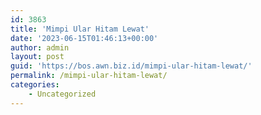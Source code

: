 ```yaml
---
id: 3863
title: 'Mimpi Ular Hitam Lewat'
date: '2023-06-15T01:46:13+00:00'
author: admin
layout: post
guid: 'https://bos.awn.biz.id/mimpi-ular-hitam-lewat/'
permalink: /mimpi-ular-hitam-lewat/
categories:
    - Uncategorized
---
```


